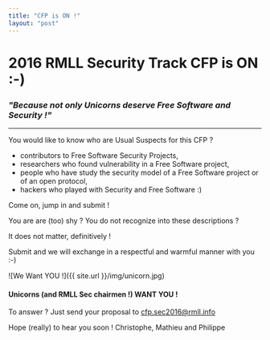 ```yaml
---
title: "CFP is ON !"
layout: "post"
---
```


# 2016 RMLL Security Track CFP is ON :-)

### _"Because not only Unicorns deserve Free Software and Security !"_

---

You would like to know who are Usual Suspects for this CFP ?

* contributors to Free Software Security Projects,
* researchers who found vulnerability in a Free Software project,
* people who have study the security model of a Free Software project or of an open protocol,
* hackers who played with Security and Free Software :)

Come on, jump in and submit !

You are are (too) shy ? You do not recognize into these descriptions ? 

It does not matter, definitively ! 

Submit and we will exchange in a respectful and warmful manner with you :-)

![We Want YOU !]({{ site.url }}/img/unicorn.jpg)

#### Unicorns (and RMLL Sec chairmen !) WANT YOU !
To answer ? Just send your proposal to [cfp.sec2016@rmll.info](mailto:cfp.sec2016@rmll.info?subject=%5B2016%20RMLL%20Sec%20Track%5D%20CFP%20PROPOSAL&amp;body=%5BTalk%20Title%5D%20xxx%0A%5BTalk%20Description%5D%20xxx%0A%5BSpeaker%20Bio%5D%20xxx%0A%5BFR%20version%20if%20possible%5D%20xxx)

Hope (really) to hear you soon !
Christophe, Mathieu and Philippe
